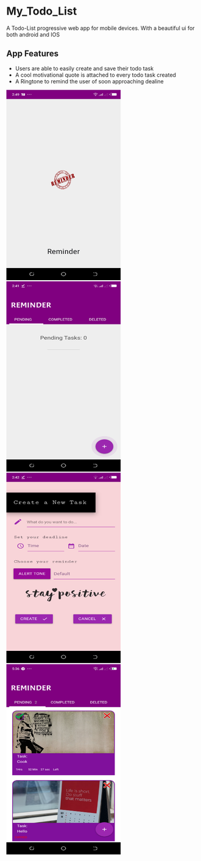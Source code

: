 # My_Todo_List
A Todo-List progressive web app for mobile devices. With a beautiful ui for both android and IOS
## App Features
  * Users are able to easily create  and save their todo task
  * A cool motivational quote is attached to every todo task created
  * A Ringtone to remind the user of soon approaching dealine
  
<img src="assets/images/Screenshot_loading.png" height="500px" width="300px" />
<img src="assets/images/Screenshot_empty.png" height="500px" width="300px" />
<img src="assets/images/Screenshot_create.png" height="500px" width="300px" />
<img src="assets/images/Screenshot_tasks.png" height="500px" width="300px" />


